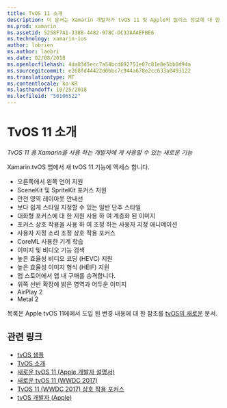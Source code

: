 ```yaml
---
title: TvOS 11 소개
description: 이 문서는 Xamarin 개발자가 tvOS 11 및 Apple의 릴리스 정보에 대 한 링크에서 사용할 수 있는 새로운 기능의 간략 한 개요를 제공합니다.
ms.prod: xamarin
ms.assetid: 5258F7A1-3388-4482-978C-DC33AAAEFBE6
ms.technology: xamarin-ios
author: lobrien
ms.author: laobri
ms.date: 02/08/2018
ms.openlocfilehash: 4da83d5ecc7a54bcd692751e07c81e8e5bb0d94a
ms.sourcegitcommit: e268fd44422d0bbc7c944a678e2cc633a0493122
ms.translationtype: MT
ms.contentlocale: ko-KR
ms.lasthandoff: 10/25/2018
ms.locfileid: "50106522"
---
```

# <a name="introduction-to-tvos-11"></a>TvOS 11 소개

_TvOS 11 용 Xamarin을 사용 하는 개발자에 게 사용할 수 있는 새로운 기능_

Xamarin.tvOS 앱에서 새 tvOS 11 기능에 액세스 합니다.

- 오른쪽에서 왼쪽 언어 지원 
- SceneKit 및 SpriteKit 포커스 지원
- 안전 영역 레이아웃 안내선 
- 보다 쉽게 스타일 지정할 수 있는 일반 단추 스타일
- 대화형 포커스에 대 한 지원 사용 하 여 계층화 된 이미지
- 포커스 상호 작용을 사용 하 여 조정 하는 사용자 지정 애니메이션
- 사용자 지정 소리 조정 상호 작용 포커스
- CoreML 사용한 기계 학습
- 이미지 및 비디오 기능 검색
- 높은 효율성 비디오 코딩 (HEVC) 지원
- 높은 효율성 이미지 형식 (HEIF) 지원
- 앱 스토어에서 앱 내 구매를 승격합니다.
- 위쪽 선반 확장에 밝은 영역과 어두운 이미지
- AirPlay 2
- Metal 2

목록은 Apple tvOS 11에에서 도입 된 변경 내용에 대 한 참조를 [tvOS의 새로운](https://developer.apple.com/library/content/releasenotes/General/WhatsNewinTVOS/Articles/tvOS_11_0.html) 문서.

## <a name="related-links"></a>관련 링크

- [tvOS 샘플](https://developer.xamarin.com/samples/tvos/all/)
- [TvOS 소개](~/ios/tvos/index.md)
- [새로운 tvOS 11 (Apple 개발자 설명서)](https://developer.apple.com/library/content/releasenotes/General/WhatsNewinTVOS/Articles/tvOS_11_0.html)
- [새로운 tvOS 11 (WWDC 2017)](https://developer.apple.com/videos/play/wwdc2017/209/)
- [TvOS 11 (WWDC 2017) 상호 작용 포커스](https://developer.apple.com/videos/play/wwdc2017/224/)
- [tvOS 개발자 (Apple)](https://developer.apple.com/tvos/)
